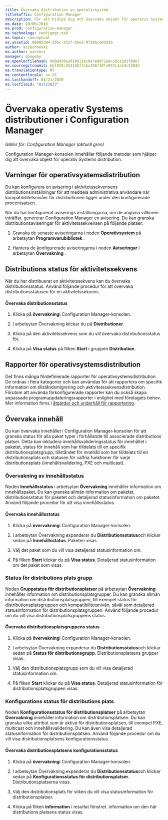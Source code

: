 ```yaml
---
title: Övervaka distribution av operativsystem
titleSuffix: Configuration Manager
description: För att hjälpa dig att övervaka objekt för operativ Systems distribution tillhandahåller Configuration Manager-konsolen aviseringar, rapporter och olika status indikatorer.
ms.date: 10/06/2016
ms.prod: configuration-manager
ms.technology: configmgr-osd
ms.topic: conceptual
ms.assetid: 08085d94-295c-432f-b5e3-9736bce0193b
author: aczechowski
ms.author: aaroncz
manager: dougeby
ms.openlocfilehash: 9d0a430a1010611bc6a7e0871e8c59ca3d1f8de7
ms.sourcegitcommit: bbf820c35414bf2cba356f30fe047c1a34c5384d
ms.translationtype: MT
ms.contentlocale: sv-SE
ms.lasthandoff: 04/21/2020
ms.locfileid: "81723833"
---
```

# <a name="monitor-operating-system-deployments-in-configuration-manager"></a>Övervaka operativ Systems distributioner i Configuration Manager

*Gäller för: Configuration Manager (aktuell gren)*

Configuration Manager-konsolen innehåller följande metoder som hjälper dig att övervaka objekt för operativ Systems distribution.  


##  <a name="alerts-for-operating-system-deployments"></a><a name="BKMK_OSDAlerts"></a> Varningar för operativsystemsdistribution  
 Du kan konfigurera en avisering i aktivitetssekvensens distributionsinställningar för att meddela administrativa användare när kompatibilitetsnivåer för distributionen ligger under den konfigurerade procentsatsen.  

 När du har konfigurerat aviserings inställningarna, om de angivna villkoren inträffar, genererar Configuration Manager en avisering. Du kan granska distributionsaviseringar för aktivitetssekvensen på följande platser:  

1.  Granska de senaste aviseringarna i noden **Operativsystem** på arbetsytan **Programvarubibliotek** .  

2.  Hantera de konfigurerade aviseringarna i noden **Aviseringar** i arbetsytan **Övervakning** .  

##  <a name="task-sequence-deployment-status"></a><a name="BKMK_TSDeployStatus"></a>Distributions status för aktivitetssekvens  
 När du har distribuerat en aktivitetssekvens kan du övervaka distributionsstatus. Använd följande procedur för att övervaka distributionsstatusen för en aktivitetssekvens.  

#### <a name="to-monitor-deployment-status"></a>Övervaka distributionsstatus  

1.  Klicka på **övervakning**i Configuration Manager-konsolen.  

2.  I arbetsytan Övervakning klickar du på **Distributioner**.  

3.  Klicka på den aktivitetssekvens som du vill övervaka distributionsstatus för.  

4.  Klicka på **Visa status** på fliken **Start** i gruppen **Distribution**.  

##  <a name="operating-system-deployment-reports"></a><a name="BKMK_TSReports"></a> Rapporter för operativsystemsdistribution  
 Det finns många fördefinierade rapporter för operativsystemsdistribution. De ordnas i flera kategorier och kan användas för att rapportera om specifik information om tillståndsmigrering och aktivitetssekvensdistribution. Förutom att använda förkonfigurerade rapporter kan du också skapa anpassade programuppdateringsrapporter i enlighet med företagets behov. Mer information finns i [åtgärder och underhåll för rapportering](../../core/servers/manage/operations-and-maintenance-for-reporting.md).  

##  <a name="monitor-content"></a><a name="BKMK_MonitorContent"></a>Övervaka innehåll  
 Du kan övervaka innehållet i Configuration Manager-konsolen för att granska status för alla paket typer i förhållande till associerade distributions platser. Detta kan inkludera innehållsvalideringsstatus för innehållet i paketet, status för innehåll som har tilldelats till en specifik distributionsplatsgrupp, tillståndet för innehåll som har tilldelats till en distributionsplats och statusen för valfria funktioner för varje distributionsplats (innehållsvalidering, PXE och multicast).  

###  <a name="content-status-monitoring"></a><a name="BKMK_ContentStatus"></a> Övervakning av innehållsstatus  
 Noden **Innehållsstatus** i arbetsytan **Övervakning** innehåller information om innehållspaket. Du kan granska allmän information om paketet, distributionsstatus för paketet och detaljerad statusinformation om paketet. Använd följande procedur för att visa innehållsstatus.  

#### <a name="to-monitor-content-status"></a>Övervaka innehållsstatus  

1.  Klicka på **övervakning**i Configuration Manager-konsolen.  

2.  I arbetsytan Övervakning expanderar du **Distributionsstatus**och klickar sedan på **Innehållsstatus**. Paketen visas.  

3.  Välj det paket som du vill visa detaljerad statusinformation om.  

4.  På fliken **Start** klickar du på **Visa status**. Detaljerad statusinformation om det paket som visas.  

###  <a name="distribution-point-group-status"></a><a name="BKMK_DPGroupStatus"></a>Status för distributions plats grupp  
 Noden **Gruppstatus för distributionsplatser** på arbetsytan **Övervakning** innehåller information om distributionsplatsgrupper. Du kan granska allmän information om distributionsplatsgruppen, till exempel status för distributionsplatsgruppen och kompatibilitetsnivån, såväl som detaljerad statusinformation för distributionsplatsgruppen. Använd följande procedur om du vill visa distributionsplatsgruppens status.  

#### <a name="to-monitor-distribution-point-group-status"></a>Övervaka distributionsplatsgruppens status  

1.  Klicka på **övervakning**i Configuration Manager-konsolen.  

2.  I arbetsytan Övervakning expanderar du **Distributionsstatus**och klickar sedan på **Status för distributionsgrupp**. Distributionsplatsens grupper visas.  

3.  Välj den distributionsplatsgrupp som du vill visa detaljerad statusinformation om.  

4.  På fliken **Start** klickar du på **Visa status**. Detaljerad statusinformation för distributionsplatsgruppen visas.  

###  <a name="distribution-point-configuration-status"></a><a name="BKMK_DPConfigStatus"></a>Konfigurations status för distributions plats  
 Noden **Konfigurationsstatus för distributionsplatser** på arbetsytan **Övervakning** innehåller information om distributionsplatsen. Du kan granska vilka attribut som är aktiva för distributionsplatsen, till exempel PXE, multicast och innehållsvalidering. Du kan även visa detaljerad statusinformation för distributionsplatsen. Använd följande procedur om du vill visa distributionsplatsens konfigurationsstatus.  

#### <a name="to-monitor-distribution-point-configuration-status"></a>Övervaka distributionsplatsens konfigurationsstatus  

1.  Klicka på **övervakning**i Configuration Manager-konsolen.  

2.  I arbetsytan Övervakning expanderar du **Distributionsstatus**och klickar sedan på **Konfigurationsstatus för distributionsplatser**. Distributionsplatserna visas.  

3.  Välj den distributionsplats för vilken du vill visa statusinformation för distributionsplatser.  

4.  Klicka på fliken **information** i resultat fönstret. information om den här distributions platsens status visas.  
